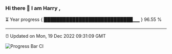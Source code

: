 ### Hi there 👋 I am Harry , 

⏳ Year progress { ████████████████████████████▁▁ } 96.55 %

---

⏰ Updated on Mon, 19 Dec 2022 09:31:09 GMT

![Progress Bar CI](https://github.com/duykhang68/duykhang68/workflows/Progress%20Bar%20CI/badge.svg)
